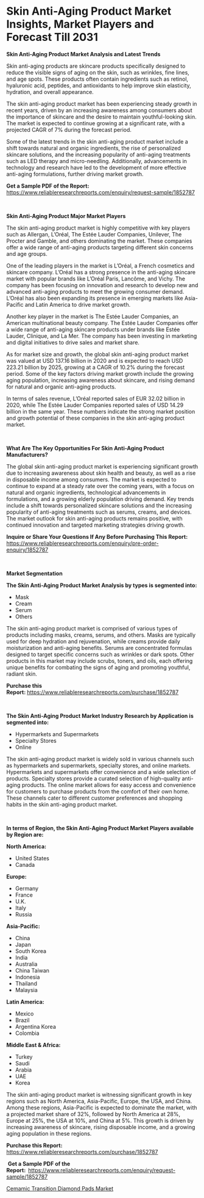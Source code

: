 <p><h1>Skin Anti-Aging Product Market Insights, Market Players and Forecast Till 2031</h1></p><p><strong>Skin Anti-Aging Product Market Analysis and Latest Trends</strong></p>
<p><p>Skin anti-aging products are skincare products specifically designed to reduce the visible signs of aging on the skin, such as wrinkles, fine lines, and age spots. These products often contain ingredients such as retinol, hyaluronic acid, peptides, and antioxidants to help improve skin elasticity, hydration, and overall appearance.</p><p>The skin anti-aging product market has been experiencing steady growth in recent years, driven by an increasing awareness among consumers about the importance of skincare and the desire to maintain youthful-looking skin. The market is expected to continue growing at a significant rate, with a projected CAGR of 7% during the forecast period.</p><p>Some of the latest trends in the skin anti-aging product market include a shift towards natural and organic ingredients, the rise of personalized skincare solutions, and the increasing popularity of anti-aging treatments such as LED therapy and micro-needling. Additionally, advancements in technology and research have led to the development of more effective anti-aging formulations, further driving market growth.</p></p>
<p><strong>Get a Sample PDF of the Report:&nbsp;</strong> <a href="https://www.reliableresearchreports.com/enquiry/request-sample/1852787">https://www.reliableresearchreports.com/enquiry/request-sample/1852787</a></p>
<p>&nbsp;</p>
<p><strong>Skin Anti-Aging Product Major Market Players</strong></p>
<p><p>The skin anti-aging product market is highly competitive with key players such as Allergan, L’Oréal, The Estée Lauder Companies, Unilever, The Procter and Gamble, and others dominating the market. These companies offer a wide range of anti-aging products targeting different skin concerns and age groups.</p><p>One of the leading players in the market is L’Oréal, a French cosmetics and skincare company. L’Oréal has a strong presence in the anti-aging skincare market with popular brands like L’Oréal Paris, Lancôme, and Vichy. The company has been focusing on innovation and research to develop new and advanced anti-aging products to meet the growing consumer demand. L’Oréal has also been expanding its presence in emerging markets like Asia-Pacific and Latin America to drive market growth.</p><p>Another key player in the market is The Estée Lauder Companies, an American multinational beauty company. The Estée Lauder Companies offer a wide range of anti-aging skincare products under brands like Estée Lauder, Clinique, and La Mer. The company has been investing in marketing and digital initiatives to drive sales and market share.</p><p>As for market size and growth, the global skin anti-aging product market was valued at USD 137.16 billion in 2020 and is expected to reach USD 223.21 billion by 2025, growing at a CAGR of 10.2% during the forecast period. Some of the key factors driving market growth include the growing aging population, increasing awareness about skincare, and rising demand for natural and organic anti-aging products.</p><p>In terms of sales revenue, L’Oréal reported sales of EUR 32.02 billion in 2020, while The Estée Lauder Companies reported sales of USD 14.29 billion in the same year. These numbers indicate the strong market position and growth potential of these companies in the skin anti-aging product market.</p></p>
<p>&nbsp;</p>
<p><strong>What Are The Key Opportunities For Skin Anti-Aging Product Manufacturers?</strong></p>
<p><p>The global skin anti-aging product market is experiencing significant growth due to increasing awareness about skin health and beauty, as well as a rise in disposable income among consumers. The market is expected to continue to expand at a steady rate over the coming years, with a focus on natural and organic ingredients, technological advancements in formulations, and a growing elderly population driving demand. Key trends include a shift towards personalized skincare solutions and the increasing popularity of anti-aging treatments such as serums, creams, and devices. The market outlook for skin anti-aging products remains positive, with continued innovation and targeted marketing strategies driving growth.</p></p>
<p><strong>Inquire or Share Your Questions If Any Before Purchasing This Report:</strong> <a href="https://www.reliableresearchreports.com/enquiry/pre-order-enquiry/1852787">https://www.reliableresearchreports.com/enquiry/pre-order-enquiry/1852787</a></p>
<p>&nbsp;</p>
<p><strong>Market Segmentation</strong></p>
<p><strong>The Skin Anti-Aging Product Market Analysis by types is segmented into:</strong></p>
<p><ul><li>Mask</li><li>Cream</li><li>Serum</li><li>Others</li></ul></p>
<p><p>The skin anti-aging product market is comprised of various types of products including masks, creams, serums, and others. Masks are typically used for deep hydration and rejuvenation, while creams provide daily moisturization and anti-aging benefits. Serums are concentrated formulas designed to target specific concerns such as wrinkles or dark spots. Other products in this market may include scrubs, toners, and oils, each offering unique benefits for combating the signs of aging and promoting youthful, radiant skin.</p></p>
<p><strong>Purchase this Report:&nbsp;</strong><a href="https://www.reliableresearchreports.com/purchase/1852787">https://www.reliableresearchreports.com/purchase/1852787</a></p>
<p>&nbsp;</p>
<p><strong>The Skin Anti-Aging Product Market Industry Research by Application is segmented into:</strong></p>
<p><ul><li>Hypermarkets and Supermarkets</li><li>Specialty Stores</li><li>Online</li></ul></p>
<p><p>The skin anti-aging product market is widely sold in various channels such as hypermarkets and supermarkets, specialty stores, and online markets. Hypermarkets and supermarkets offer convenience and a wide selection of products. Specialty stores provide a curated selection of high-quality anti-aging products. The online market allows for easy access and convenience for customers to purchase products from the comfort of their own home. These channels cater to different customer preferences and shopping habits in the skin anti-aging product market.</p></p>
<p>&nbsp;</p>
<p><strong>In terms of Region, the Skin Anti-Aging Product Market Players available by Region are:</strong></p>
<p>
    <p> <strong> North America: </strong>
        <ul>
            <li>United States</li>
            <li>Canada</li>
        </ul>
        </p> 
    <p> <strong> Europe: </strong>
        <ul>
            <li>Germany</li>
            <li>France</li>
            <li>U.K.</li>
            <li>Italy</li>
            <li>Russia</li>
        </ul>
        </p> 
    <p> <strong> Asia-Pacific: </strong>
        <ul>
            <li>China</li>
            <li>Japan</li>
            <li>South Korea</li>
            <li>India</li>
            <li>Australia</li>
            <li>China Taiwan</li>
            <li>Indonesia</li>
            <li>Thailand</li>
            <li>Malaysia</li>
        </ul>
        </p> 
    <p> <strong> Latin America: </strong>
        <ul>
            <li>Mexico</li>
            <li>Brazil</li>
            <li>Argentina Korea</li>
            <li>Colombia</li>
        </ul>
        </p> 
    <p> <strong> Middle East & Africa: </strong>
        <ul>
            <li>Turkey</li>
            <li>Saudi</li>
            <li>Arabia</li>
            <li>UAE</li>
            <li>Korea</li>
        </ul>
    </p>
    </p>
<p><p>The skin anti-aging product market is witnessing significant growth in key regions such as North America, Asia-Pacific, Europe, the USA, and China. Among these regions, Asia-Pacific is expected to dominate the market, with a projected market share of 32%, followed by North America at 28%, Europe at 25%, the USA at 10%, and China at 5%. This growth is driven by increasing awareness of skincare, rising disposable income, and a growing aging population in these regions.</p></p>
<p><strong>Purchase this Report: </strong><a href="https://www.reliableresearchreports.com/purchase/1852787">https://www.reliableresearchreports.com/purchase/1852787</a></p>
<p>&nbsp;<strong>Get a Sample PDF of the Report:&nbsp;&nbsp;</strong><a href="https://www.reliableresearchreports.com/enquiry/request-sample/1852787">https://www.reliableresearchreports.com/enquiry/request-sample/1852787</a></p>
<p><strong></strong></p>
<p><p><a href="https://github.com/YashRP12/Market-Research-Report-List-3/blob/main/cemamic-transition-diamond-pads-market.md">Cemamic Transition Diamond Pads Market</a></p></p>